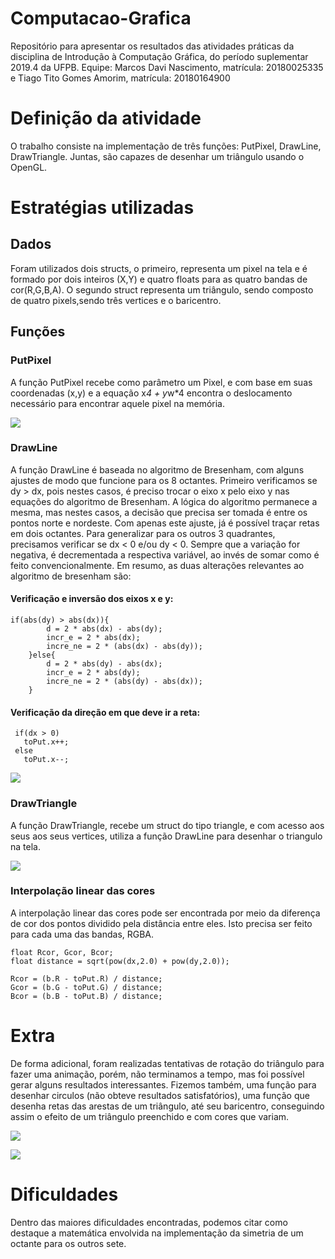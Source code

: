 # Computacao-Grafica
Repositório para apresentar os resultados das atividades práticas da disciplina de Introdução à Computação Gráfica, do período suplementar 2019.4 da UFPB.
Equipe: Marcos Davi Nascimento, matrícula: 20180025335 e Tiago Tito Gomes Amorim, matrícula: 20180164900

# Definição da atividade
O trabalho consiste na implementação de três funções: PutPixel, DrawLine, DrawTriangle. Juntas, são capazes de desenhar um triângulo usando o OpenGL.

# Estratégias utilizadas
## Dados
Foram utilizados dois structs, o primeiro, representa um pixel na tela e é formado por dois inteiros (X,Y) e quatro floats para as quatro bandas de cor(R,G,B,A). O segundo struct representa um triângulo, sendo composto de quatro pixels,sendo três vertices e o baricentro.

## Funções

### PutPixel
A função PutPixel recebe como parâmetro um Pixel, e com base em suas coordenadas (x,y) e a equação x*4 + y*w*4 encontra o deslocamento necessário para encontrar aquele pixel na memória.

![](images/PutPixel.png)

### DrawLine
A função DrawLine é baseada no algoritmo de Bresenham, com alguns ajustes de modo que funcione para os 8 octantes. 
Primeiro verificamos se dy > dx, pois nestes casos, é preciso trocar o eixo x pelo eixo y nas equações do algoritmo de Bresenham. A lógica do algoritmo permanece a mesma, mas nestes casos, a decisão que precisa ser tomada é entre os pontos norte e nordeste. Com apenas este ajuste, já é possível traçar retas em dois octantes. 
Para generalizar para os outros 3 quadrantes, precisamos verificar se dx < 0 e/ou dy < 0. Sempre que a variação for negativa, é decrementada a respectiva variável, ao invés de somar como é feito convencionalmente.
Em resumo, as duas alterações relevantes ao algoritmo de bresenham são:

#### Verificação e inversão dos eixos x e y:
```
if(abs(dy) > abs(dx)){
        d = 2 * abs(dx) - abs(dy);
        incr_e = 2 * abs(dx);
        incre_ne = 2 * (abs(dx) - abs(dy));
    }else{
        d = 2 * abs(dy) - abs(dx);
        incr_e = 2 * abs(dy);
        incre_ne = 2 * (abs(dy) - abs(dx));
    }
 ```
 #### Verificação da direção em que deve ir a reta:
 ```
  if(dx > 0)
    toPut.x++;
  else
    toPut.x--;

 ``` 
 
 ![](images/DrawLine.png)
 
 ### DrawTriangle
 A função DrawTriangle, recebe um struct do tipo triangle, e com acesso aos seus aos seus vertices, utiliza a função DrawLine para desenhar o triangulo na tela.

 ![](images/DrawTriangle.png)
 
 ### Interpolação linear das cores
A interpolação linear das cores pode ser encontrada por meio da diferença de cor dos pontos dividido pela distância entre eles. Isto precisa ser feito para cada uma das bandas, RGBA. 

```
float Rcor, Gcor, Bcor;
float distance = sqrt(pow(dx,2.0) + pow(dy,2.0));

Rcor = (b.R - toPut.R) / distance;
Gcor = (b.G - toPut.G) / distance;
Bcor = (b.B - toPut.B) / distance;
```

# Extra
De forma adicional, foram realizadas tentativas de rotação do triângulo para fazer uma animação, porém, não terminamos a tempo, mas foi possível gerar alguns resultados interessantes. Fizemos também, uma função para desenhar circulos (não obteve resultados satisfatórios), uma função que desenha retas das arestas de um triângulo, até seu baricentro, conseguindo assim o efeito de um triângulo preenchido e com cores que variam. 

![](images/Triangulo_colorido.png)

![](images/triangulo_circulo.png)

# Dificuldades
Dentro das maiores dificuldades encontradas, podemos citar como destaque a matemática envolvida na implementação da simetria de um octante para os outros sete.
